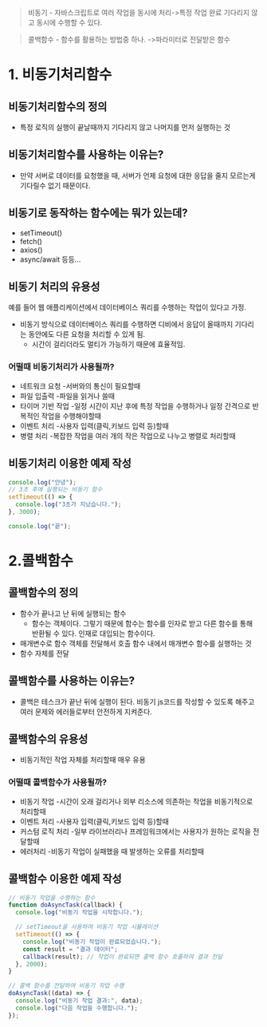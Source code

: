 >비동기 - 자바스크립트로 여러 작업을 동시에 처리->특정 작업 완료 기다리지 않고 동시에 수행할 수 있다.

>콜백함수 - 함수를 활용하는 방법중 하나. ->파라미터로 전달받은 함수

# 1. 비동기처리함수

## 비동기처리함수의 정의
* 특정 로직의 실행이 끝날때까지 기다리지 않고 나머지를 먼저 실행하는 것

## 비동기처리함수를 사용하는 이유는?
* 만약 서버로 데이터를 요청했을 때, 서버가 언제 요청에 대한 응답을 줄지 모르는게 기다릴수 없기 때문이다.

## 비동기로 동작하는 함수에는 뭐가 있는데?
* setTimeout()
* fetch()
* axios()
* async/await 등등...

## 비동기 처리의 유용성
예를 들어 웹 애플리케이션에서 데이터베이스 쿼리를 수행하는 작업이 있다고 가정.

* 비동기 방식으로 데이터베이스 쿼리를 수행하면 디비에서 응답이 올때까지 기다리는 동안에도 다른 요청을 처리할 수 있게 됨.
  * 시간이 걸리더라도 멀티가 가능하기 때문에 효율적임.

### 어떨때 비동기처리가 사용될까?
* 네트워크 요청
    -서버와의 통신이 필요할때 
* 파일 입출력
    -파일을 읽거나 쓸때
* 타이머 기반 작업
    -일정 시간이 지난 후에 특정 작업을 수행하거나 일정 간격으로 반복적인 작업을 수행해야할때
* 이벤트 처리
    -사용자 입력(클릭,키보드 입력 등)할때
* 병렬 처리
    -복잡한 작업을 여러 개의 작은 작업으로 나누고 병렬로 처리할때

## 비동기처리 이용한 예제 작성
```js
console.log("안녕");
// 3초 후에 실행되는 비동기 함수
setTimeout(() => {
  console.log("3초가 지났습니다.");
}, 3000);

console.log("끝");
```


# 2.콜백함수

## 콜백함수의 정의
* 함수가 끝나고 난 뒤에 실행되는 함수
    * 함수는 객체이다. 그렇기 때문에 함수는 함수를 인자로 받고 다른 함수를 통해 반환될 수 있다. 인재로 대입되는 함수이다.
* 매개변수로 함수 객체를 전달해서 호출 함수 내에서 매개변수 함수를 실행하는 것 
* 함수 자체를 전달

## 콜백함수를 사용하는 이유는?
* 콜백은 테스크가 끝난 뒤에 실행이 된다. 비동기 js코드를 작성할 수 있도록 해주고 여러 문제와 에러들로부터 안전하게 지켜준다.


## 콜백함수의 유용성
* 비동기적인 작업 자체를 처리할때 매우 유용


### 어떨때 콜백함수가 사용될까?
* 비동기 작업
    -시간이 오래 걸리거나 외부 리소스에 의존하는 작업을 비동기적으로 처리할때
* 이벤트 처리
   -사용자 입력(클릭,키보드 입력 등)할때
* 커스텀 로직 처리
    -일부 라이브러리나 프레임워크에서는 사용자가 원하는 로직을 전달할때
* 에러처리
    -비동기 작업이 실패했을 때 발생하는 오류를 처리할때


## 콜백함수 이용한 예제 작성
```js
// 비동기 작업을 수행하는 함수
function doAsyncTask(callback) {
  console.log("비동기 작업을 시작합니다.");

  // setTimeout을 사용하여 비동기 작업 시뮬레이션
  setTimeout(() => {
    console.log("비동기 작업이 완료되었습니다.");
    const result = "결과 데이터";
    callback(result); // 작업이 완료되면 콜백 함수 호출하여 결과 전달
  }, 2000);
}

// 콜백 함수를 전달하여 비동기 작업 수행
doAsyncTask((data) => {
  console.log("비동기 작업 결과:", data);
  console.log("다음 작업을 수행합니다.");
});

```

